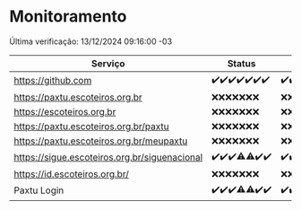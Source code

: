 # Monitoramento

Última verificação: 13/12/2024 09:16:00 -03

|Serviço|Status|Últimas 24h|
|---|---|---|
|https://github.com|<span title="2024-12-06: OK=23">✔️</span><span title="2024-12-07: OK=23">✔️</span><span title="2024-12-08: OK=23">✔️</span><span title="2024-12-09: OK=23">✔️</span><span title="2024-12-10: OK=23">✔️</span><span title="2024-12-11: OK=23">✔️</span><span title="2024-12-12: OK=11">✔️</span>|<span title="12/12/2024 09:17:00 -03 : 200">✔️</span><span title="12/12/2024 10:20:00 -03 : 200">✔️</span><span title="12/12/2024 11:08:00 -03 : 200">✔️</span><span title="12/12/2024 12:09:00 -03 : 200">✔️</span><span title="12/12/2024 13:11:00 -03 : 200">✔️</span><span title="12/12/2024 14:08:00 -03 : 200">✔️</span><span title="12/12/2024 15:12:00 -03 : 200">✔️</span><span title="12/12/2024 16:07:00 -03 : 200">✔️</span><span title="12/12/2024 17:10:00 -03 : 200">✔️</span><span title="12/12/2024 18:08:00 -03 : 200">✔️</span><span title="12/12/2024 19:08:00 -03 : 200">✔️</span><span title="12/12/2024 20:09:00 -03 : 200">✔️</span><span title="12/12/2024 21:44:00 -03 : 200">✔️</span><span title="12/12/2024 23:22:00 -03 : 200">✔️</span><span title="13/12/2024 00:29:00 -03 : 200">✔️</span><span title="13/12/2024 01:11:00 -03 : 200">✔️</span><span title="13/12/2024 02:09:00 -03 : 200">✔️</span><span title="13/12/2024 03:13:00 -03 : 200">✔️</span><span title="13/12/2024 04:09:00 -03 : 200">✔️</span><span title="13/12/2024 05:12:00 -03 : 200">✔️</span><span title="13/12/2024 06:09:00 -03 : 200">✔️</span><span title="13/12/2024 07:09:00 -03 : 200">✔️</span><span title="13/12/2024 08:07:00 -03 : 200">✔️</span><span title="13/12/2024 09:16:00 -03 : 200">✔️</span>|
|https://paxtu.escoteiros.org.br|<span title="2024-12-06: Falhas=23">❌</span><span title="2024-12-07: Falhas=23">❌</span><span title="2024-12-08: Falhas=23">❌</span><span title="2024-12-09: Falhas=23">❌</span><span title="2024-12-10: Falhas=23">❌</span><span title="2024-12-11: Falhas=23">❌</span><span title="2024-12-12: Falhas=11">❌</span>|<span title="12/12/2024 09:17:00 -03 : 403">❌</span><span title="12/12/2024 10:20:00 -03 : 403">❌</span><span title="12/12/2024 11:08:00 -03 : 403">❌</span><span title="12/12/2024 12:09:00 -03 : 403">❌</span><span title="12/12/2024 13:11:00 -03 : 403">❌</span><span title="12/12/2024 14:08:00 -03 : 403">❌</span><span title="12/12/2024 15:12:00 -03 : 403">❌</span><span title="12/12/2024 16:07:00 -03 : 403">❌</span><span title="12/12/2024 17:10:00 -03 : 403">❌</span><span title="12/12/2024 18:08:00 -03 : 403">❌</span><span title="12/12/2024 19:08:00 -03 : 403">❌</span><span title="12/12/2024 20:09:00 -03 : 403">❌</span><span title="12/12/2024 21:44:00 -03 : 403">❌</span><span title="12/12/2024 23:22:00 -03 : 403">❌</span><span title="13/12/2024 00:29:00 -03 : 403">❌</span><span title="13/12/2024 01:11:00 -03 : 403">❌</span><span title="13/12/2024 02:09:00 -03 : 403">❌</span><span title="13/12/2024 03:13:00 -03 : 403">❌</span><span title="13/12/2024 04:09:00 -03 : 403">❌</span><span title="13/12/2024 05:12:00 -03 : 403">❌</span><span title="13/12/2024 06:09:00 -03 : 403">❌</span><span title="13/12/2024 07:09:00 -03 : 403">❌</span><span title="13/12/2024 08:07:00 -03 : 403">❌</span><span title="13/12/2024 09:16:00 -03 : 403">❌</span>|
|https://escoteiros.org.br|<span title="2024-12-06: Falhas=23">❌</span><span title="2024-12-07: Falhas=23">❌</span><span title="2024-12-08: Falhas=23">❌</span><span title="2024-12-09: Falhas=23">❌</span><span title="2024-12-10: Falhas=23">❌</span><span title="2024-12-11: Falhas=23">❌</span><span title="2024-12-12: Falhas=11">❌</span>|<span title="12/12/2024 09:17:00 -03 : 403">❌</span><span title="12/12/2024 10:20:00 -03 : 403">❌</span><span title="12/12/2024 11:08:00 -03 : 403">❌</span><span title="12/12/2024 12:09:00 -03 : 403">❌</span><span title="12/12/2024 13:11:00 -03 : 403">❌</span><span title="12/12/2024 14:08:00 -03 : 403">❌</span><span title="12/12/2024 15:12:00 -03 : 403">❌</span><span title="12/12/2024 16:07:00 -03 : 403">❌</span><span title="12/12/2024 17:10:00 -03 : 403">❌</span><span title="12/12/2024 18:08:00 -03 : 403">❌</span><span title="12/12/2024 19:08:00 -03 : 403">❌</span><span title="12/12/2024 20:09:00 -03 : 403">❌</span><span title="12/12/2024 21:44:00 -03 : 403">❌</span><span title="12/12/2024 23:22:00 -03 : 403">❌</span><span title="13/12/2024 00:29:00 -03 : 403">❌</span><span title="13/12/2024 01:11:00 -03 : 403">❌</span><span title="13/12/2024 02:09:00 -03 : 403">❌</span><span title="13/12/2024 03:13:00 -03 : 403">❌</span><span title="13/12/2024 04:09:00 -03 : 403">❌</span><span title="13/12/2024 05:12:00 -03 : 403">❌</span><span title="13/12/2024 06:09:00 -03 : 403">❌</span><span title="13/12/2024 07:09:00 -03 : 403">❌</span><span title="13/12/2024 08:07:00 -03 : 403">❌</span><span title="13/12/2024 09:16:00 -03 : 403">❌</span>|
|https://paxtu.escoteiros.org.br/paxtu|<span title="2024-12-06: Falhas=23">❌</span><span title="2024-12-07: Falhas=23">❌</span><span title="2024-12-08: Falhas=23">❌</span><span title="2024-12-09: Falhas=23">❌</span><span title="2024-12-10: Falhas=23">❌</span><span title="2024-12-11: Falhas=23">❌</span><span title="2024-12-12: Falhas=11">❌</span>|<span title="12/12/2024 09:17:00 -03 : 403">❌</span><span title="12/12/2024 10:20:00 -03 : 403">❌</span><span title="12/12/2024 11:08:00 -03 : 403">❌</span><span title="12/12/2024 12:09:00 -03 : 403">❌</span><span title="12/12/2024 13:11:00 -03 : 403">❌</span><span title="12/12/2024 14:08:00 -03 : 403">❌</span><span title="12/12/2024 15:12:00 -03 : 403">❌</span><span title="12/12/2024 16:07:00 -03 : 403">❌</span><span title="12/12/2024 17:10:00 -03 : 403">❌</span><span title="12/12/2024 18:08:00 -03 : 403">❌</span><span title="12/12/2024 19:08:00 -03 : 403">❌</span><span title="12/12/2024 20:09:00 -03 : 403">❌</span><span title="12/12/2024 21:44:00 -03 : 403">❌</span><span title="12/12/2024 23:22:00 -03 : 403">❌</span><span title="13/12/2024 00:29:00 -03 : 403">❌</span><span title="13/12/2024 01:11:00 -03 : 403">❌</span><span title="13/12/2024 02:09:00 -03 : 403">❌</span><span title="13/12/2024 03:13:00 -03 : 403">❌</span><span title="13/12/2024 04:09:00 -03 : 403">❌</span><span title="13/12/2024 05:12:00 -03 : 403">❌</span><span title="13/12/2024 06:09:00 -03 : 403">❌</span><span title="13/12/2024 07:09:00 -03 : 403">❌</span><span title="13/12/2024 08:07:00 -03 : 403">❌</span><span title="13/12/2024 09:16:00 -03 : 403">❌</span>|
|https://paxtu.escoteiros.org.br/meupaxtu|<span title="2024-12-06: Falhas=23">❌</span><span title="2024-12-07: Falhas=23">❌</span><span title="2024-12-08: Falhas=23">❌</span><span title="2024-12-09: Falhas=23">❌</span><span title="2024-12-10: Falhas=23">❌</span><span title="2024-12-11: Falhas=23">❌</span><span title="2024-12-12: Falhas=11">❌</span>|<span title="12/12/2024 09:17:00 -03 : 403">❌</span><span title="12/12/2024 10:20:00 -03 : 403">❌</span><span title="12/12/2024 11:08:00 -03 : 403">❌</span><span title="12/12/2024 12:09:00 -03 : 403">❌</span><span title="12/12/2024 13:11:00 -03 : 403">❌</span><span title="12/12/2024 14:08:00 -03 : 403">❌</span><span title="12/12/2024 15:12:00 -03 : 403">❌</span><span title="12/12/2024 16:07:00 -03 : 403">❌</span><span title="12/12/2024 17:10:00 -03 : 403">❌</span><span title="12/12/2024 18:08:00 -03 : 403">❌</span><span title="12/12/2024 19:08:00 -03 : 403">❌</span><span title="12/12/2024 20:09:00 -03 : 403">❌</span><span title="12/12/2024 21:44:00 -03 : 403">❌</span><span title="12/12/2024 23:22:00 -03 : 403">❌</span><span title="13/12/2024 00:29:00 -03 : 403">❌</span><span title="13/12/2024 01:11:00 -03 : 403">❌</span><span title="13/12/2024 02:09:00 -03 : 403">❌</span><span title="13/12/2024 03:13:00 -03 : 403">❌</span><span title="13/12/2024 04:09:00 -03 : 403">❌</span><span title="13/12/2024 05:12:00 -03 : 403">❌</span><span title="13/12/2024 06:09:00 -03 : 403">❌</span><span title="13/12/2024 07:09:00 -03 : 403">❌</span><span title="13/12/2024 08:07:00 -03 : 403">❌</span><span title="13/12/2024 09:16:00 -03 : 403">❌</span>|
|https://sigue.escoteiros.org.br/siguenacional|<span title="2024-12-06: OK=23">✔️</span><span title="2024-12-07: OK=23">✔️</span><span title="2024-12-08: OK=23">✔️</span><span title="2024-12-09: OK=21, Falhas=2">⚠️</span><span title="2024-12-10: OK=22, Falhas=1">⚠️</span><span title="2024-12-11: OK=23">✔️</span><span title="2024-12-12: OK=11">✔️</span>|<span title="12/12/2024 09:17:00 -03 : 200">✔️</span><span title="12/12/2024 10:20:00 -03 : 200">✔️</span><span title="12/12/2024 11:08:00 -03 : 200">✔️</span><span title="12/12/2024 12:09:00 -03 : 0">❌</span><span title="12/12/2024 13:11:00 -03 : 200">✔️</span><span title="12/12/2024 14:08:00 -03 : 200">✔️</span><span title="12/12/2024 15:12:00 -03 : 200">✔️</span><span title="12/12/2024 16:07:00 -03 : 200">✔️</span><span title="12/12/2024 17:10:00 -03 : 200">✔️</span><span title="12/12/2024 18:08:00 -03 : 0">❌</span><span title="12/12/2024 19:08:00 -03 : 200">✔️</span><span title="12/12/2024 20:09:00 -03 : 200">✔️</span><span title="12/12/2024 21:44:00 -03 : 200">✔️</span><span title="12/12/2024 23:22:00 -03 : 200">✔️</span><span title="13/12/2024 00:29:00 -03 : 200">✔️</span><span title="13/12/2024 01:11:00 -03 : 200">✔️</span><span title="13/12/2024 02:09:00 -03 : 200">✔️</span><span title="13/12/2024 03:13:00 -03 : 200">✔️</span><span title="13/12/2024 04:09:00 -03 : 200">✔️</span><span title="13/12/2024 05:12:00 -03 : 200">✔️</span><span title="13/12/2024 06:09:00 -03 : 200">✔️</span><span title="13/12/2024 07:09:00 -03 : 200">✔️</span><span title="13/12/2024 08:07:00 -03 : 200">✔️</span><span title="13/12/2024 09:16:00 -03 : 200">✔️</span>|
|https://id.escoteiros.org.br/|<span title="2024-12-06: Falhas=23">❌</span><span title="2024-12-07: Falhas=23">❌</span><span title="2024-12-08: Falhas=23">❌</span><span title="2024-12-09: Falhas=23">❌</span><span title="2024-12-10: Falhas=23">❌</span><span title="2024-12-11: Falhas=23">❌</span><span title="2024-12-12: Falhas=11">❌</span>|<span title="12/12/2024 09:17:00 -03 : 403">❌</span><span title="12/12/2024 10:20:00 -03 : 403">❌</span><span title="12/12/2024 11:09:00 -03 : 403">❌</span><span title="12/12/2024 12:09:00 -03 : 403">❌</span><span title="12/12/2024 13:11:00 -03 : 403">❌</span><span title="12/12/2024 14:08:00 -03 : 403">❌</span><span title="12/12/2024 15:12:00 -03 : 403">❌</span><span title="12/12/2024 16:07:00 -03 : 403">❌</span><span title="12/12/2024 17:10:00 -03 : 403">❌</span><span title="12/12/2024 18:08:00 -03 : 403">❌</span><span title="12/12/2024 19:08:00 -03 : 403">❌</span><span title="12/12/2024 20:09:00 -03 : 403">❌</span><span title="12/12/2024 21:44:00 -03 : 403">❌</span><span title="12/12/2024 23:22:00 -03 : 403">❌</span><span title="13/12/2024 00:29:00 -03 : 403">❌</span><span title="13/12/2024 01:11:00 -03 : 403">❌</span><span title="13/12/2024 02:09:00 -03 : 403">❌</span><span title="13/12/2024 03:13:00 -03 : 403">❌</span><span title="13/12/2024 04:09:00 -03 : 403">❌</span><span title="13/12/2024 05:12:00 -03 : 403">❌</span><span title="13/12/2024 06:09:00 -03 : 403">❌</span><span title="13/12/2024 07:09:00 -03 : 403">❌</span><span title="13/12/2024 08:07:00 -03 : 403">❌</span><span title="13/12/2024 09:16:00 -03 : 403">❌</span>|
|Paxtu Login|<span title="2024-12-06: OK=23">✔️</span><span title="2024-12-07: OK=23">✔️</span><span title="2024-12-08: OK=23">✔️</span><span title="2024-12-09: OK=22, Falhas=1">⚠️</span><span title="2024-12-10: OK=22, Falhas=1">⚠️</span><span title="2024-12-11: OK=23">✔️</span><span title="2024-12-12: OK=11">✔️</span>|<span title="12/12/2024 09:17:00 -03 : 200">✔️</span><span title="12/12/2024 10:20:00 -03 : 200">✔️</span><span title="12/12/2024 11:09:00 -03 : 200">✔️</span><span title="12/12/2024 12:09:00 -03 : 200">✔️</span><span title="12/12/2024 13:11:00 -03 : 200">✔️</span><span title="12/12/2024 14:08:00 -03 : 200">✔️</span><span title="12/12/2024 15:12:00 -03 : 200">✔️</span><span title="12/12/2024 16:07:00 -03 : 200">✔️</span><span title="12/12/2024 17:10:00 -03 : 200">✔️</span><span title="12/12/2024 18:08:00 -03 : 200">✔️</span><span title="12/12/2024 19:08:00 -03 : 200">✔️</span><span title="12/12/2024 20:09:00 -03 : 200">✔️</span><span title="12/12/2024 21:44:00 -03 : 200">✔️</span><span title="12/12/2024 23:22:00 -03 : 200">✔️</span><span title="13/12/2024 00:29:00 -03 : 200">✔️</span><span title="13/12/2024 01:11:00 -03 : 200">✔️</span><span title="13/12/2024 02:09:00 -03 : 200">✔️</span><span title="13/12/2024 03:13:00 -03 : 200">✔️</span><span title="13/12/2024 04:09:00 -03 : 200">✔️</span><span title="13/12/2024 05:12:00 -03 : 200">✔️</span><span title="13/12/2024 06:09:00 -03 : 200">✔️</span><span title="13/12/2024 07:09:00 -03 : 200">✔️</span><span title="13/12/2024 08:07:00 -03 : 200">✔️</span><span title="13/12/2024 09:16:00 -03 : 200">✔️</span>|
